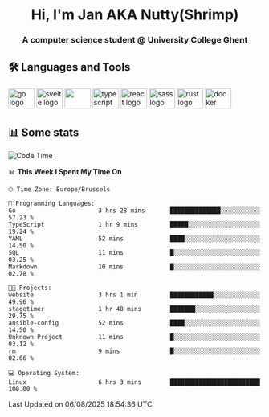 <h1 align="center">Hi, I'm Jan AKA Nutty(Shrimp)</h1>
<h3 align="center">A computer science student @ University College Ghent</h3>

<h2 align="left">🛠️ Languages and Tools</h2>

###

<div align="left">
  <img src="https://cdn.jsdelivr.net/gh/devicons/devicon/icons/go/go-original.svg" height="40" width="52" alt="go logo"  />
  <img src="https://cdn.jsdelivr.net/gh/devicons/devicon@latest/icons/svelte/svelte-original.svg"  height="40" width="52" alt="svelte logo" />
  <img src="https://cdn.jsdelivr.net/gh/devicons/devicon@latest/icons/tailwindcss/tailwindcss-original.svg" height="40" width="52" />
  <img src="https://cdn.jsdelivr.net/gh/devicons/devicon/icons/typescript/typescript-original.svg" height="40" width="52" alt="typescript logo"  />
  <img src="https://cdn.jsdelivr.net/gh/devicons/devicon/icons/react/react-original.svg" height="40" width="52" alt="react logo"  />
  <img src="https://cdn.jsdelivr.net/gh/devicons/devicon/icons/sass/sass-original.svg" height="40" width="52" alt="sass logo"  />
  <img src="https://cdn.jsdelivr.net/gh/devicons/devicon@latest/icons/rust/rust-original.svg" height="40" width="52" alt="rust logo" />
  <img src="https://cdn.jsdelivr.net/gh/devicons/devicon/icons/docker/docker-original.svg" height="40" width="52" alt="docker logo"  />
</div>

<h2>📊 Some stats</h2>

<!--START_SECTION:waka-->
![Code Time](http://img.shields.io/badge/Code%20Time-6%2C219%20hrs%2047%20mins-blue)

📊 **This Week I Spent My Time On** 

```text
🕑︎ Time Zone: Europe/Brussels

💬 Programming Languages: 
Go                       3 hrs 28 mins       ██████████████░░░░░░░░░░░   57.23 % 
TypeScript               1 hr 9 mins         █████░░░░░░░░░░░░░░░░░░░░   19.24 % 
YAML                     52 mins             ████░░░░░░░░░░░░░░░░░░░░░   14.50 % 
SQL                      11 mins             █░░░░░░░░░░░░░░░░░░░░░░░░   03.25 % 
Markdown                 10 mins             █░░░░░░░░░░░░░░░░░░░░░░░░   02.78 % 

🐱‍💻 Projects: 
website                  3 hrs 1 min         ████████████░░░░░░░░░░░░░   49.96 % 
stagetimer               1 hr 48 mins        ███████░░░░░░░░░░░░░░░░░░   29.75 % 
ansible-config           52 mins             ████░░░░░░░░░░░░░░░░░░░░░   14.50 % 
Unknown Project          11 mins             █░░░░░░░░░░░░░░░░░░░░░░░░   03.12 % 
rm                       9 mins              █░░░░░░░░░░░░░░░░░░░░░░░░   02.66 % 

💻 Operating System: 
Linux                    6 hrs 3 mins        █████████████████████████   100.00 % 
```


 Last Updated on 06/08/2025 18:54:36 UTC
<!--END_SECTION:waka-->
